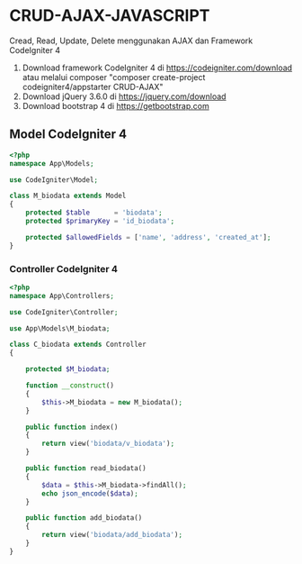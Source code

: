 # CRUD-AJAX-JAVASCRIPT
Cread, Read, Update, Delete menggunakan AJAX dan Framework CodeIgniter 4
1. Download framework CodeIgniter 4 di https://codeigniter.com/download atau melalui composer "composer create-project codeigniter4/appstarter CRUD-AJAX"
2. Download jQuery 3.6.0 di https://jquery.com/download
3. Download bootstrap 4 di https://getbootstrap.com

## Model CodeIgniter 4
```php
<?php
namespace App\Models;

use CodeIgniter\Model;

class M_biodata extends Model
{
    protected $table      = 'biodata';
    protected $primaryKey = 'id_biodata';

    protected $allowedFields = ['name', 'address', 'created_at'];
}
```

### Controller CodeIgniter 4
```php
<?php
namespace App\Controllers;

use CodeIgniter\Controller;

use App\Models\M_biodata;

class C_biodata extends Controller
{

    protected $M_biodata;

    function __construct()
    {
        $this->M_biodata = new M_biodata();
    }

    public function index()
    {
        return view('biodata/v_biodata');
    }

    public function read_biodata()
    {
        $data = $this->M_biodata->findAll();
        echo json_encode($data);
    }

    public function add_biodata()
    {
        return view('biodata/add_biodata');
    }
}

```
